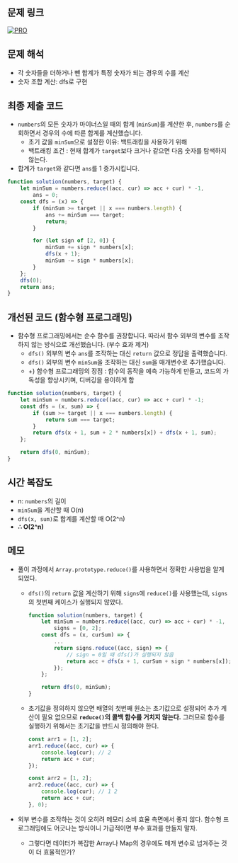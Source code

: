 ## 문제 링크

[![PRO]][Link]

## 문제 해석

-   각 숫자들을 더하거나 뺀 합계가 특정 숫자가 되는 경우의 수를 계산
-   숫자 조합 계산: dfs로 구현

## 최종 제출 코드

-   `numbers`의 모든 숫자가 마이너스일 때의 합계 (`minSum`)를 계산한 후, `numbers`를 순회하면서 경우의 수에 따른 합계를 계산했습니다.
    -   초기 값을 `minSum`으로 설정한 이유: 백트래킹을 사용하기 위해
    -   백트래킹 조건 : 현재 합계가 `target`보다 크거나 같으면 다음 숫자를 탐색하지 않는다.
-   합계가 `target`와 같다면 `ans`를 1 증가시킵니다.

```js
function solution(numbers, target) {
    let minSum = numbers.reduce((acc, cur) => acc + cur) * -1,
        ans = 0;
    const dfs = (x) => {
        if (minSum >= target || x === numbers.length) {
            ans += minSum === target;
            return;
        }

        for (let sign of [2, 0]) {
            minSum += sign * numbers[x];
            dfs(x + 1);
            minSum -= sign * numbers[x];
        }
    };
    dfs(0);
    return ans;
}
```

## 개선된 코드 (함수형 프로그래밍)

-   함수형 프로그래밍에서는 순수 함수를 권장합니다. 따라서 함수 외부의 변수를 조작하지 않는 방식으로 개선했습니다. (부수 효과 제거)
    -   `dfs()` 외부의 변수 `ans`를 조작하는 대신 `return` 값으로 정답을 출력했습니다.
    -   `dfs()` 외부의 변수 `minSum`을 조작하는 대신 `sum`을 매개변수로 추가했습니다.
    -   +) 함수형 프로그래밍의 장점 : 함수의 동작을 예측 가능하게 만들고, 코드의 가독성을 향상시키며, 디버깅을 용이하게 함

```js
function solution(numbers, target) {
    let minSum = numbers.reduce((acc, cur) => acc + cur) * -1;
    const dfs = (x, sum) => {
        if (sum >= target || x === numbers.length) {
            return sum === target;
        }
        return dfs(x + 1, sum + 2 * numbers[x]) + dfs(x + 1, sum);
    };

    return dfs(0, minSum);
}
```

## 시간 복잡도

-   n: `numbers`의 길이
-   `minSum`을 계산할 때 O(n)
-   `dfs(x, sum)`로 합계를 계산할 때 O(2^n)
-   **∴ O(2^n)**

## 메모

-   풀이 과정에서 `Array.prototype.reduce()`를 사용하면서 정확한 사용법을 알게 되었다.

    -   `dfs()`의 `return` 값을 계산하기 위해 `signs`에 `reduce()`를 사용했는데, `signs`의 첫번째 케이스가 실행되지 않았다.

        ```js
        function solution(numbers, target) {
            let minSum = numbers.reduce((acc, cur) => acc + cur) * -1,
                signs = [0, 2];
            const dfs = (x, curSum) => {
                ...
                return signs.reduce((acc, sign) => {
                    // sign = 0일 때 dfs()가 실행되지 않음
                    return acc + dfs(x + 1, curSum + sign * numbers[x]);
                });
            };

            return dfs(0, minSum);
        }
        ```

    -   초기값을 정의하지 않으면 배열의 첫번째 원소는 초기값으로 설정되어 추가 계산이 필요 없으므로 **`reduce()`의 콜백 함수를 거치지 않는다.** 그러므로 함수를 실행하기 위해서는 초기값을 반드시 정의해야 한다.

        ```js
        const arr1 = [1, 2];
        arr1.reduce((acc, cur) => {
            console.log(cur); // 2
            return acc + cur;
        });

        const arr2 = [1, 2];
        arr2.reduce((acc, cur) => {
            console.log(cur); // 1 2
            return acc + cur;
        }, 0);
        ```

-   외부 변수를 조작하는 것이 오히려 메모리 소비 효율 측면에서 좋지 않다. 함수형 프로그래밍에도 어긋나는 방식이니 가급적이면 부수 효과를 만들지 말자.
    -   그렇다면 데이터가 복잡한 Array나 Map의 경우에도 매개 변수로 넘겨주는 것이 더 효율적인가?

<!---------------------------------------------------------------------------->

[PRO]: https://github.com/chopinoff/js-algorithm/assets/107768516/6bb592e8-21d7-4244-91bb-8708f1f8ebb0
[BOJ]: https://github.com/chopinoff/js-algorithm/assets/107768516/ab4a009d-7575-4362-8a74-ebd2476570e4
[Link]: https://school.programmers.co.kr/learn/courses/30/lessons/43165

